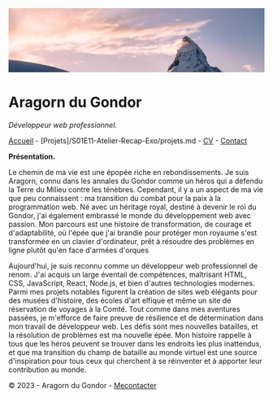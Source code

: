 ![Photo](/Images/866-800x200.jpg)

# Aragorn du Gondor

*Développeur web professionnel.*

[Accueil](test.fr) - [Projets]/S01E11-Atelier-Recap-Exo/projets.md - [CV](test2.fr) - [Contact](test3.fr)

**Présentation.**

Le chemin de ma vie est une épopée riche en rebondissements. Je suis Aragorn, connu dans les annales du Gondor comme un héros qui a défendu la Terre du Milieu contre les ténèbres. Cependant, il y a un aspect de ma vie que peu connaissent : ma transition du combat pour la paix à la programmation web. Né avec un héritage royal, destiné à devenir le roi du Gondor, j'ai également embrassé le monde du développement web avec passion. Mon parcours est une histoire de transformation, de courage et d'adaptabilité, où l'épée que j'ai brandie pour protéger mon royaume s'est transformée en un clavier d'ordinateur, prêt à résoudre des problèmes en ligne plutôt qu'en face d'armées d'orques

Aujourd'hui, je suis reconnu comme un développeur web professionnel de renom. J'ai acquis un large éventail de compétences, maîtrisant HTML, CSS, JavaScript, React, Node.js, et bien d'autres technologies modernes. Parmi mes projets notables figurent la création de sites web élégants pour des musées d'histoire, des écoles d'art elfique et même un site de réservation de voyages à la Comté. Tout comme dans mes aventures passées, je m'efforce de faire preuve de résilience et de détermination dans mon travail de développeur web. Les défis sont mes nouvelles batailles, et la résolution de problèmes est ma nouvelle épée. Mon histoire rappelle à tous que les héros peuvent se trouver dans les endroits les plus inattendus, et que ma transition du champ de bataille au monde virtuel est une source d'inspiration pour tous ceux qui cherchent à se réinventer et à apporter leur contribution au monde.

© 2023 - Aragorn du Gondor - [Mecontacter](test4.fr)